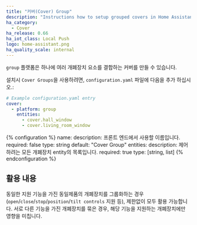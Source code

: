 ```yaml
---
title: "커버(Cover) Group"
description: "Instructions how to setup grouped covers in Home Assistant."
ha_category:
  - Cover
ha_release: 0.66
ha_iot_class: Local Push
logo: home-assistant.png
ha_quality_scale: internal
---
```


`group` 플랫폼은 하나에 여러 개폐장치 요소를 결합하는 커버를 만들 수 있습니다.

설치시 `Cover Groups`을 사용하려면, `configuration.yaml` 파일에 다음을 추가 하십시오.:

```yaml
# Example configuration.yaml entry
cover:
  - platform: group
    entities:
      - cover.hall_window
      - cover.living_room_window
```

{% configuration %}
  name:
    description: 프론트 엔드에서 사용할 이름입니다.
    required: false
    type: string
    default: "Cover Group"
  entities:
    description: 제어하려는 모든 개폐장치 entity의 목록입니다.
    required: true
    type: [string, list]
{% endconfiguration %}

## 활용 내용

동일한 지원 기능을 가진 동일제품의 개폐장치를 그룹화하는 경우  (`open`/`close`/`stop`/`position`/`tilt controls` 지원 등), 제한없이 모두 활용 가능합니다. 서로 다른 기능을 가진 개폐장치를 묶은 경우, 해당 기능을 지원하는 개폐장치에만 영향을 미칩니다.